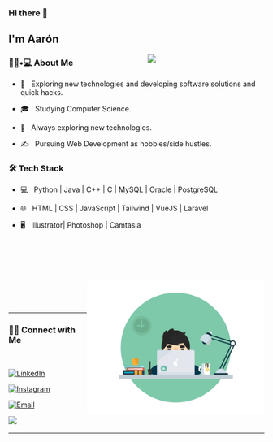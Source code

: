### Hi there 👋<h2> I'm Aarón</h2>

<img align='right' src="https://media.giphy.com/media/M9gbBd9nbDrOTu1Mqx/giphy.gif" width="230">

<h3> 👨🏻•💻 About Me </h3>



- 🤔 &nbsp; Exploring new technologies and developing software solutions and quick hacks.

- 🎓 &nbsp; Studying Computer Science.

- 🌱 &nbsp; Always exploring new technologies.

- ✍️ &nbsp; Pursuing Web Development as hobbies/side hustles.



<h3>🛠 Tech Stack</h3>



- 💻 &nbsp; Python | Java | C++ | C | MySQL | Oracle | PostgreSQL

- 🌐 &nbsp; HTML | CSS | JavaScript | Tailwind | VueJS | Laravel


- 🖥 &nbsp; Illustrator| Photoshop | Camtasia




<br/><br/>



<br/>

<br/>

<img src="https://github.com/nirala69/nirala69/blob/master/70804f7e25b11f29db904f2fa7b4cd9d.gif" width="350" align='right'>



<br><br>



<hr>



<h3> 🤝🏻 Connect with Me </h3>

<br>



<p align="center">


<a href="https://www.linkedin.com/in/canteroaa/"><img alt="LinkedIn" src="https://img.shields.io/badge/LinkedIn-Aarón%20Ocampo-blue?style=flat-square&logo=linkedin"></a>

<a href="https://www.instagram.com/canteroaa/"><img alt="Instagram" src="https://img.shields.io/badge/Instagram-canteroaa-black?style=flat-square&logo=instagram"></a>

<a href="mailto:ocampocanteroaaron@fpuna.edu.py"><img alt="Email" src="https://img.shields.io/badge/Email-ocampocanteroaaron@fpuna.edu.py-blue?style=flat-square&logo=gmail"></a>

</p>





  <img src="https://media.giphy.com/media/dxn6fRlTIShoeBr69N/giphy.gif" width="30">





<hr>



